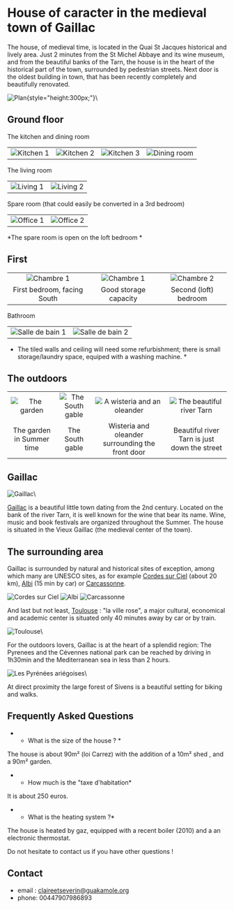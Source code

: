 House of caracter in the medieval town of Gaillac
=================================================


The house, of medieval time, is located in the Quai St Jacques historical and lively area.
Just 2 minutes from the St Michel Abbaye and its wine museum, and from the beautiful banks of the Tarn, the house is in the heart of the historical part of the town, surrounded by pedestrian streets. Next door is the oldest building in town, that has been recently completely and beautifully renovated.


![Plan](imgs/plan.png){style="height:300px;"}\ 

Ground floor
-----------------

The kitchen and dining room

|   |   |   |   |
|:-:|:-:|:-:|:-:|
| ![Kitchen 1](imgs/cuisine.jpg) | ![Kitchen 2](imgs/cuisine2.jpg) |  ![Kitchen 3](imgs/cuisine3.jpg) | ![Dining room](imgs/salleamanger.jpg) | 

The living room

|   |   |
|:-:|:-:|
| ![Living 1](imgs/salon1.jpg) | ![Living 2](imgs/salon2.jpg) | 

Spare room (that could easily be converted in a 3rd bedroom)

|   |   |
|:-:|:-:|
| ![Office 1](imgs/bureau1.jpg) | ![Office 2](imgs/bureau2.jpg) | 

*The spare room is open on the loft bedroom  *


First
-------

|   |   |   |
|:-:|:-:|:-:|
| ![Chambre 1](imgs/chambre1.jpg) | ![Chambre 1](imgs/chambre1-2.jpg) | ![Chambre 2](imgs/mezzanine.jpg) | 
| First bedroom, facing South| Good storage capacity | Second (loft) bedroom |

Bathroom

|   |   |
|:-:|:-:|
| ![Salle de bain 1](imgs/sdb.jpg) | ![Salle de bain 2](imgs/sdb2.jpg) | 

* The tiled walls and ceiling will need some refurbishment; there is small storage/laundry space, equiped with a washing machine.  * 



The outdoors
--------------

|   |   |   |   |
|:-:|:-:|:-:|:-:|
| ![The garden](imgs/jardin.jpg) | ![The South gable](imgs/pignon.jpg) | ![A wisteria and an oleander](imgs/rue.jpg) | ![The beautiful river Tarn](imgs/tarn.jpg) | 
| The garden in Summer time| The South gable   | Wisteria and oleander surrounding the front door  | Beautiful river Tarn is just down the street |



Gaillac
-------

![Gaillac](imgs/gaillac.jpg)\ 

[Gaillac](https://en.wikipedia.org/wiki/Gaillac) is a beautiful little town dating from the 2nd century. Located on the bank of the river Tarn, it is well known for the wine that bear its name. Wine, music and book festivals are organized throughout the Summer.
The house is situated in the Vieux Gaillac (the medieval center of the town).


The surrounding area
---------------------

Gaillac is surrounded by natural and historical sites of exception, among which many are UNESCO sites, as for example [Cordes sur
Ciel](http://www.cordessurciel.fr/) (about 20 km), [Albi](www.albi-tourisme.fr) (15 min by car) or [Carcassonne](http://www.tourisme-carcassonne.fr).

![Cordes sur Ciel](imgs/cordes.jpg "Cordes sur Ciel") ![Albi](imgs/albi.jpg "Le centre d'Albi") ![Carcassonne](imgs/carcassonne.jpg "La ville fortifiée de Carcassonne")

And last but not least, [Toulouse](http://www.toulouse-tourisme.com/) : "la ville rose",  a major cultural, economical and academic center is situated only 40 minutes away by car or by train.

![Toulouse](imgs/toulouse.jpg "Vue aérienne de Toulouse")\ 

For the outdoors lovers, Gaillac is at the heart of a splendid region: The Pyrenees and the Cévennes national park can be reached by driving in 1h30min and the Mediterranean sea in less than 2 hours.


![Les Pyrénées ariégoises](imgs/pyrenees.jpg "Les Pyrénées ariégoises")\ 

At direct proximity the large forest of Sivens is a beautiful setting for biking and walks.


Frequently Asked Questions
----------------------------

- * What is the size of the house ? *

The house is about 90m² (loi Carrez) with the addition of a 10m² shed , and a 90m² garden.


- * How much is the "taxe d'habitation*

It is about 250 euros.

- * What is the heating system ?*

The house is heated by gaz, equipped with a recent boiler (2010) and a an electronic thermostat.


Do not hesitate to contact us if you have other questions !


Contact
--------------


- email : [claireetseverin@guakamole.org](mailto:claireetseverin@guakamole.org)
- phone: 00447907986893 

